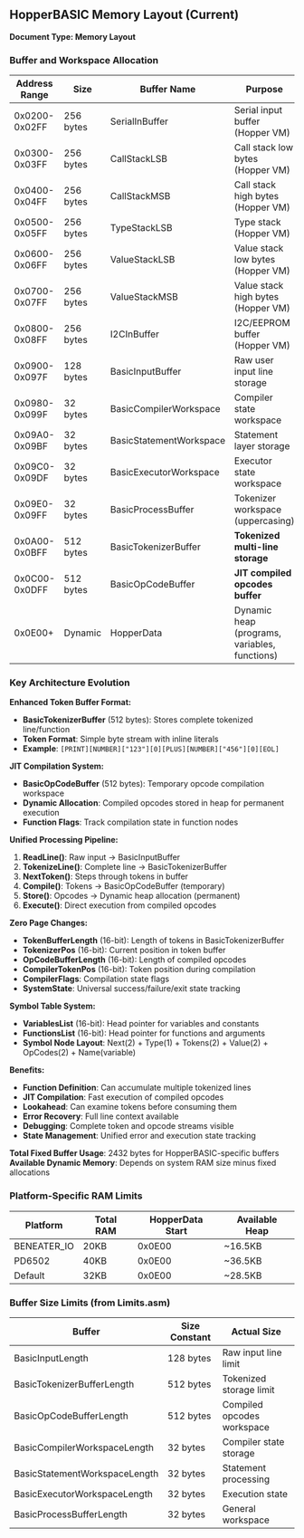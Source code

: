 ## HopperBASIC Memory Layout (Current)
**Document Type: Memory Layout**

### Buffer and Workspace Allocation

| Address Range | Size | Buffer Name | Purpose |
|---------------|------|-------------|---------|
| 0x0200-0x02FF | 256 bytes | SerialInBuffer | Serial input buffer (Hopper VM) |
| 0x0300-0x03FF | 256 bytes | CallStackLSB | Call stack low bytes (Hopper VM) |
| 0x0400-0x04FF | 256 bytes | CallStackMSB | Call stack high bytes (Hopper VM) |
| 0x0500-0x05FF | 256 bytes | TypeStackLSB | Type stack (Hopper VM) |
| 0x0600-0x06FF | 256 bytes | ValueStackLSB | Value stack low bytes (Hopper VM) |
| 0x0700-0x07FF | 256 bytes | ValueStackMSB | Value stack high bytes (Hopper VM) |
| 0x0800-0x08FF | 256 bytes | I2CInBuffer | I2C/EEPROM buffer (Hopper VM) |
| 0x0900-0x097F | 128 bytes | BasicInputBuffer | Raw user input line storage |
| 0x0980-0x099F | 32 bytes | BasicCompilerWorkspace | Compiler state workspace |
| 0x09A0-0x09BF | 32 bytes | BasicStatementWorkspace | Statement layer storage |
| 0x09C0-0x09DF | 32 bytes | BasicExecutorWorkspace | Executor state workspace |
| 0x09E0-0x09FF | 32 bytes | BasicProcessBuffer | Tokenizer workspace (uppercasing) |
| 0x0A00-0x0BFF | 512 bytes | BasicTokenizerBuffer | **Tokenized multi-line storage** |
| 0x0C00-0x0DFF | 512 bytes | BasicOpCodeBuffer | **JIT compiled opcodes buffer** |
| 0x0E00+ | Dynamic | HopperData | Dynamic heap (programs, variables, functions) |

### Key Architecture Evolution

**Enhanced Token Buffer Format:**
- **BasicTokenizerBuffer** (512 bytes): Stores complete tokenized line/function
- **Token Format**: Simple byte stream with inline literals
- **Example**: `[PRINT][NUMBER]["123"][0][PLUS][NUMBER]["456"][0][EOL]`

**JIT Compilation System:**
- **BasicOpCodeBuffer** (512 bytes): Temporary opcode compilation workspace
- **Dynamic Allocation**: Compiled opcodes stored in heap for permanent execution
- **Function Flags**: Track compilation state in function nodes

**Unified Processing Pipeline:**
1. **ReadLine()**: Raw input → BasicInputBuffer
2. **TokenizeLine()**: Complete line → BasicTokenizerBuffer  
3. **NextToken()**: Steps through tokens in buffer
4. **Compile()**: Tokens → BasicOpCodeBuffer (temporary)
5. **Store()**: Opcodes → Dynamic heap allocation (permanent)
6. **Execute()**: Direct execution from compiled opcodes

**Zero Page Changes:**
- **TokenBufferLength** (16-bit): Length of tokens in BasicTokenizerBuffer
- **TokenizerPos** (16-bit): Current position in token buffer
- **OpCodeBufferLength** (16-bit): Length of compiled opcodes
- **CompilerTokenPos** (16-bit): Token position during compilation
- **CompilerFlags**: Compilation state flags
- **SystemState**: Universal success/failure/exit state tracking

**Symbol Table System:**
- **VariablesList** (16-bit): Head pointer for variables and constants
- **FunctionsList** (16-bit): Head pointer for functions and arguments
- **Symbol Node Layout**: Next(2) + Type(1) + Tokens(2) + Value(2) + OpCodes(2) + Name(variable)

**Benefits:**
- **Function Definition**: Can accumulate multiple tokenized lines
- **JIT Compilation**: Fast execution of compiled opcodes
- **Lookahead**: Can examine tokens before consuming them
- **Error Recovery**: Full line context available
- **Debugging**: Complete token and opcode streams visible
- **State Management**: Unified error and execution state tracking

**Total Fixed Buffer Usage**: 2432 bytes for HopperBASIC-specific buffers  
**Available Dynamic Memory**: Depends on system RAM size minus fixed allocations

### Platform-Specific RAM Limits

| Platform | Total RAM | HopperData Start | Available Heap |
|----------|-----------|------------------|----------------|
| BENEATER_IO | 20KB | 0x0E00 | ~16.5KB |
| PD6502 | 40KB | 0x0E00 | ~36.5KB |
| Default | 32KB | 0x0E00 | ~28.5KB |

### Buffer Size Limits (from Limits.asm)

| Buffer | Size Constant | Actual Size |
|--------|---------------|-------------|
| BasicInputLength | 128 bytes | Raw input line limit |
| BasicTokenizerBufferLength | 512 bytes | Tokenized storage limit |
| BasicOpCodeBufferLength | 512 bytes | Compiled opcodes workspace |
| BasicCompilerWorkspaceLength | 32 bytes | Compiler state storage |
| BasicStatementWorkspaceLength | 32 bytes | Statement processing |
| BasicExecutorWorkspaceLength | 32 bytes | Execution state |
| BasicProcessBufferLength | 32 bytes | General workspace |